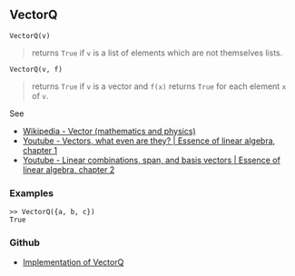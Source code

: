 ## VectorQ

```
VectorQ(v)
```

> returns `True` if `v` is a list of elements which are not themselves lists.

```
VectorQ(v, f)
```

> returns `True` if `v` is a vector and `f(x)` returns `True` for each element `x` of `v`.

See
* [Wikipedia - Vector (mathematics and physics)](https://en.wikipedia.org/wiki/Vector_(mathematics_and_physics))
* [Youtube - Vectors, what even are they? | Essence of linear algebra, chapter 1](https://youtu.be/fNk_zzaMoSs)
* [Youtube - Linear combinations, span, and basis vectors | Essence of linear algebra, chapter 2](https://youtu.be/k7RM-ot2NWY)


### Examples

```
>> VectorQ({a, b, c})
True
```

### Github

* [Implementation of VectorQ](https://github.com/axkr/symja_android_library/blob/master/symja_android_library/matheclipse-core/src/main/java/org/matheclipse/core/builtin/PredicateQ.java#L1360) 
